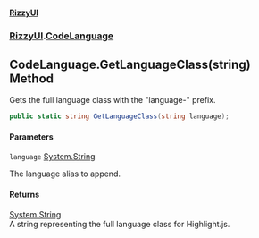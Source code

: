 #### [RizzyUI](index 'index')
### [RizzyUI](RizzyUI 'RizzyUI').[CodeLanguage](RizzyUI.CodeLanguage 'RizzyUI.CodeLanguage')

## CodeLanguage.GetLanguageClass(string) Method

Gets the full language class with the "language-" prefix.

```csharp
public static string GetLanguageClass(string language);
```
#### Parameters

<a name='RizzyUI.CodeLanguage.GetLanguageClass(string).language'></a>

`language` [System.String](https://docs.microsoft.com/en-us/dotnet/api/System.String 'System.String')

The language alias to append.

#### Returns
[System.String](https://docs.microsoft.com/en-us/dotnet/api/System.String 'System.String')  
A string representing the full language class for Highlight.js.